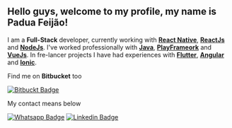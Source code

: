## Hello guys, welcome to my profile, my name is Padua Feijão!

I am a __Full-Stack__ developer, currently working with __[React Native](https://reactnative.dev/)__, __[ReactJs](https://pt-br.reactjs.org/)__ and __[NodeJs](https://nodejs.org/en/)__.
I've worked professionally with __[Java](https://www.java.com/pt-BR/)__, __[PlayFrameork](https://www.playframework.com/)__ and __[VueJs](https://vuejs.org/)__. In fre-lancer projects I have had experiences with __[Flutter](https://flutter.dev/)__, __[Angular](https://angular.io/)__ and __[Ionic](https://ionicframework.com/)__.

Find me on __Bitbucket__ too

[![Bitbuckt Badge](https://img.shields.io/badge/Bitbucket-330F63?style=for-the-badge&logo=bitbucket&logoColor=white)](https://bitbucket.org/paduaBass)

My contact means below

[![Whatsapp Badge](https://img.shields.io/badge/WhatsApp-25D366?style=for-the-badge&logo=whatsapp&logoColor=white)](https://api.whatsapp.com/send?phone=5588994570457)
[![Linkedin Badge](https://img.shields.io/badge/LinkedIn-0077B5?style=for-the-badge&logo=linkedin&logoColor=white)](https://www.linkedin.com/in/antonio-de-p%C3%A1dua-alves-feij%C3%A3o-43054b192)


